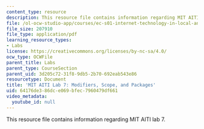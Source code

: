 ```yaml
---
content_type: resource
description: This resource file contains information regarding MIT AITI lab 7.
file: /ol-ocw-studio-app/courses/ec-s01-internet-technology-in-local-and-global-communities-spring-2005-summer-2005/64176de386dce069bfec7960479df661_MITEC_S01S05_bug_aray_lis.pdf
file_size: 207910
file_type: application/pdf
learning_resource_types:
- Labs
license: https://creativecommons.org/licenses/by-nc-sa/4.0/
ocw_type: OCWFile
parent_title: Labs
parent_type: CourseSection
parent_uid: 3d205c72-31f8-9db5-2b70-692eab543e86
resourcetype: Document
title: 'MIT AITI Lab 7: Modifiers, Scope, and Packages'
uid: 64176de3-86dc-e069-bfec-7960479df661
video_metadata:
  youtube_id: null
---
```

This resource file contains information regarding MIT AITI lab 7.